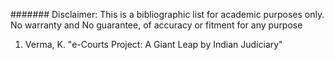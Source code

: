 ####### Disclaimer: This is a bibliographic list for academic purposes only. No warranty and No guarantee, of accuracy or fitment for any purpose

1. Verma, K. "e-Courts Project: A Giant Leap by Indian Judiciary"

